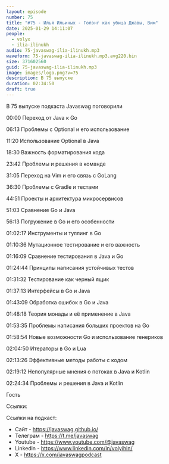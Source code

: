 ```yaml
---
layout: episode
number: 75
title: "#75 - Илья Ильиных - Голэнг как убица Джавы, Вим"
date: 2025-01-29 14:11:07
people:
  - volyx
  - ilia-ilinukh
audio: 75-javaswag-ilia-ilinukh.mp3
waveform: 75-javaswag-ilia-ilinukh.mp3.avg220.bin
size: 371602560
guid: 75-javaswag-ilia-ilinukh.mp3
image: images/logo.png?v=75
description: В 75 выпуске
duration: 02:34:50
draft: true
---
```


В 75 выпуске подкаста Javaswag поговорили 

00:00 Переход от Java к Go

06:13 Проблемы с Optional и его использование

11:20 Использование Optional в Java

18:30 Важность форматирования кода

23:42 Проблемы и решения в команде

31:05 Переход на Vim и его связь с GoLang

36:30 Проблемы с Gradle и тестами

44:51 Проекты и архитектура микросервисов

51:03 Сравнение Go и Java

56:13 Погружение в Go и его особенности

01:02:17 Инструменты и туллинг в Go

01:10:36 Мутационное тестирование и его важность

01:16:09 Сравнение тестирования в Java и Go

01:24:44 Принципы написания устойчивых тестов

01:31:32 Тестирование как черный ящик

01:37:13 Интерфейсы в Go и Java

01:43:09 Обработка ошибок в Go и Java

01:48:18 Теория монады и её применение в Java

01:53:35 Проблемы написания больших проектов на Go

01:58:54 Новые возможности Go и использование генериков

02:04:50 Итераторы в Go и Lua

02:13:26 Эффективные методы работы с кодом

02:19:12 Непопулярные мнения о потоках в Java и Kotlin

02:24:34 Проблемы и решения в Java и Kotlin


Гость 

Ссылки:

Ссылки на подкаст:

* Сайт -  https://javaswag.github.io/
* Телеграм - https://t.me/javaswag
* Youtube - https://www.youtube.com/@javaswag
* Linkedin - https://www.linkedin.com/in/volyihin/
* X - https://x.com/javaswagpodcast
